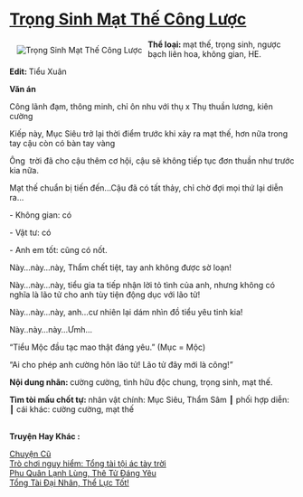<a href="https://utruyen.com/trong-sinh-mat-the-cong-luoc/24660/" title="Trọng Sinh Mạt Thế Công Lược"><h1>Trọng Sinh Mạt Thế Công Lược</h1></a><div style="display:table"><img align="right" style="float: left; padding: 10px;" src="https://utruyen.com/images/story/200x260/trong-sinh-mat-the-cong-luoc.jpg" alt="Trọng Sinh Mạt Thế Công Lược"><strong>Thể loại: </strong>mạt thế, trọng sinh, ngược bạch liên hoa, không gian, HE.<p></p><strong>Edit: </strong>Tiểu Xuân<p></p><strong>Văn án</strong><p></p>Công lãnh đạm, thông minh, chỉ ôn nhu với thụ x Thụ thuần lương, kiên cường<p></p>Kiếp này, Mục Siêu trở lại thời điểm trước khi xảy ra mạt thế, hơn nữa trong tay cậu còn có bàn tay vàng<p></p>Ông  trời đã cho cậu thêm cơ hội, cậu sẽ không tiếp tục đơn thuần như trước kia nữa.<p></p>Mạt thế chuẩn bị tiến đến...Cậu đã có tất thảy, chỉ chờ đợi mọi thứ lại diễn ra...<p></p>- Không gian: có <p></p>- Vật tư: có <p></p>- Anh em tốt: cũng có nốt.<p></p>Này…này…này, Thẩm chết tiệt, tay anh không được sờ loạn!<p></p>Này…này…này, tiểu gia ta tiếp nhận lời tỏ tình của anh, nhưng không có nghĩa là lão tử cho anh tùy tiện động dục với lão tử!<p></p>Này…này…này, anh…cư nhiên lại dám nhìn đồ tiểu yêu tinh kia!<p></p>Này..này…này…Ưmh…<p></p>“Tiểu Mộc đầu tạc mao thật đáng yêu.” (Mục = Mộc)<p></p>“Ai cho phép anh cường hôn lão tử! Lão tử đây mới là công!”<p></p><b>Nội dung nhãn: </b>cường cường, tình hữu độc chung, trọng sinh, mạt thế.<p></p><b>Tìm tòi mấu chốt tự: </b>nhân vật chính: Mục Siêu, Thẩm Sâm ┃ phối hợp diễn: ┃ cái khác: cường cường, mạt thế</div><p><br><b>Truyện Hay Khác :</b></p><a href="https://utruyen.com/chuyen-cu/24661/" alt="Chuyện Cũ">Chuyện Cũ</a><br/><a href="https://truyenhot2019.blogspot.com/2019/12/tro-choi-nguy-hiem-tong-tai-toi-ac-tay-troi.html" alt="Trò chơi nguy hiểm: Tổng tài tội ác tày trời">Trò chơi nguy hiểm: Tổng tài tội ác tày trời</a><br/><a href="https://truyenngontinhay.wordpress.com/2019/10/03/phu-quan-lanh-lung-the-tu-dang-yeu/" alt="Phu Quân Lạnh Lùng, Thê Tử Đáng Yêu">Phu Quân Lạnh Lùng, Thê Tử Đáng Yêu</a><br/><a href="https://github.com/quanluxury/ngontinhhot/tree/master/truyenhay/17391/" alt="Tổng Tài Đại Nhân, Thể Lực Tốt!">Tổng Tài Đại Nhân, Thể Lực Tốt!</a><br/>
